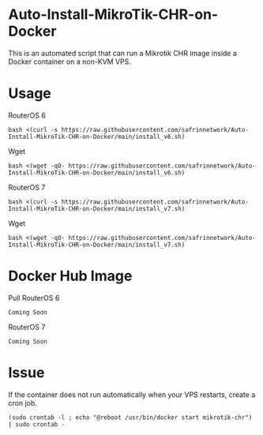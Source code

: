 # Auto-Install-MikroTik-CHR-on-Docker
This is an automated script that can run a Mikrotik CHR image inside a Docker container on a non-KVM VPS.
# Usage
RouterOS 6
```
bash <(curl -s https://raw.githubusercontent.com/safrinnetwork/Auto-Install-MikroTik-CHR-on-Docker/main/install_v6.sh)
```
Wget
```
bash <(wget -qO- https://raw.githubusercontent.com/safrinnetwork/Auto-Install-MikroTik-CHR-on-Docker/main/install_v6.sh)
```
RouterOS 7
```
bash <(curl -s https://raw.githubusercontent.com/safrinnetwork/Auto-Install-MikroTik-CHR-on-Docker/main/install_v7.sh)
```
Wget
```
bash <(wget -qO- https://raw.githubusercontent.com/safrinnetwork/Auto-Install-MikroTik-CHR-on-Docker/main/install_v7.sh)
```
# Docker Hub Image
Pull
RouterOS 6
```
Coming Soon
```
RouterOS 7
```
Coming Soon
```
# Issue
If the container does not run automatically when your VPS restarts, create a cron job.
```
(sudo crontab -l ; echo "@reboot /usr/bin/docker start mikrotik-chr") | sudo crontab -
```

